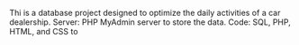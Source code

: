 Thi is a database project designed to optimize the daily activities of a car dealership.
Server: PHP MyAdmin server to store the data. 
Code: SQL, PHP, HTML, and CSS to 
